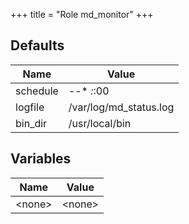 +++
title = "Role md_monitor"
+++

## Defaults

| Name    | Value |
| ------- | ----- |
|schedule|*-*-* *:*:00|
|logfile|/var/log/md_status.log|
|bin_dir|/usr/local/bin|

## Variables

| Name    | Value |
| ------- | ----- |
| &lt;none&gt; | &lt;none&gt; |